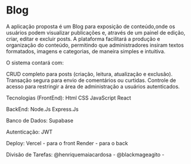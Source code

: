 # Blog
A aplicação proposta é um Blog para exposição de conteúdo,onde os usuários podem visualizar publicações e, através de um painel de edição, criar, editar e excluir posts. A plataforma facilitará a produção e organização do conteúdo, permitindo que administradores insiram textos formatados, imagens e categorias, de maneira simples e intuitiva.

O sistema contará com:

CRUD completo para posts (criação, leitura, atualização e exclusão).
Transação segura para envio de comentários ou curtidas.
Controle de acesso para restringir a área de administração a usuários autenticados.

Tecnologias (FrontEnd):
Html
CSS
JavaScript
React

BackEnd:
Node.Js
Express.Js

Banco de Dados:
Supabase

Autenticação:
JWT

Deploy: 
Vercel - para o front 
Render - para o back

Divisão de Tarefas:
@henriquemaiacardosa - 
@blackmageagito - 


